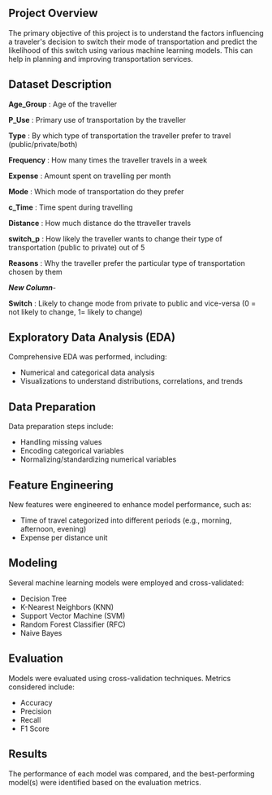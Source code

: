 ## Project Overview
The primary objective of this project is to understand the factors influencing a traveler's decision to switch their mode of transportation and predict the likelihood of this switch using various machine learning models. This can help in planning and improving transportation services.

## Dataset Description

**Age_Group** : Age of the traveller

**P_Use** : Primary use of transportation by the traveller

**Type** : By which type of transportation the traveller prefer to travel (public/private/both)

**Frequency** : How many times the traveller travels in a week

**Expense** : Amount spent on travelling per month

**Mode** : Which mode of transportation do they prefer

**c_Time** : Time spent during travelling

**Distance** : How much distance do the ttraveller travels

**switch_p** : How likely the traveller wants to change their type of transportation (public to private) out of 5

**Reasons** : Why the traveller prefer the particular type of transportation chosen by them

***New Column***-

**Switch** : Likely to change mode from private to public and vice-versa
              (0 = not likely to change, 1= likely to change)

## Exploratory Data Analysis (EDA)
Comprehensive EDA was performed, including:
- Numerical and categorical data analysis
- Visualizations to understand distributions, correlations, and trends

## Data Preparation
Data preparation steps include:
- Handling missing values
- Encoding categorical variables
- Normalizing/standardizing numerical variables

## Feature Engineering
New features were engineered to enhance model performance, such as:
- Time of travel categorized into different periods (e.g., morning, afternoon, evening)
- Expense per distance unit

## Modeling
Several machine learning models were employed and cross-validated:
- Decision Tree
- K-Nearest Neighbors (KNN)
- Support Vector Machine (SVM)
- Random Forest Classifier (RFC)
- Naive Bayes

## Evaluation
Models were evaluated using cross-validation techniques. Metrics considered include:
- Accuracy
- Precision
- Recall
- F1 Score

## Results
The performance of each model was compared, and the best-performing model(s) were identified based on the evaluation metrics.

